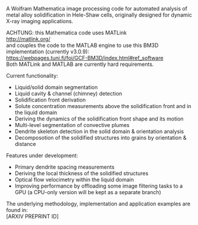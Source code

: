 A Wolfram Mathematica image processing code for automated analysis of metal alloy solidification in Hele-Shaw cells, originally designed for dynamic X-ray imaging applications.  

ACHTUNG: this Mathematica code uses MATLink  
http://matlink.org/  
and couples the code to the MATLAB engine to use this BM3D implementation (currently v3.0.9):  
https://webpages.tuni.fi/foi/GCF-BM3D/index.html#ref_software  
Both MATLink and MATLAB are currently hard requirements.  

Current functionality:  
- Liquid/solid domain segmentation  
- Liquid cavity & channel (chimney) detection  
- Solidification front derivation  
- Solute concentration measurements above the solidification front and in the liquid domain  
- Deriving the dynamics of the solidification front shape and its motion  
- Multi-level segmentation of convective plumes  
- Dendrite skeleton detection in the solid domain & orientation analysis  
- Decomposotion of the solidified structures into grains by orientation & distance  

Features under development:  
- Primary dendrite spacing measurements  
- Deriving the local thickness of the solidified structures  
- Optical flow velocimetry within the liquid domain
- Improving performance by offloading some image filtering tasks to a GPU (a CPU-only version will be kept as a separate branch)  

The underlying methodology, implementation and application examples are found in:  
[ARXIV PREPRINT ID]  
